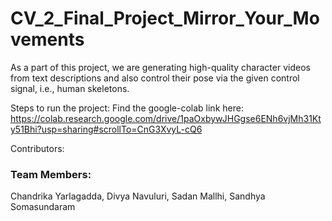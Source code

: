 # CV_2_Final_Project_Mirror_Your_Movements

As a part of this project, we are generating high-quality character videos from text descriptions and also control their pose via the given control signal, i.e., human skeletons.

Steps to run the project:
Find the google-colab link here: https://colab.research.google.com/drive/1paOxbywJHGgse6ENh6vjMh31Kty51Bhi?usp=sharing#scrollTo=CnG3XvyL-cQ6

Contributors:
### Team Members:
Chandrika Yarlagadda, Divya Navuluri, Sadan Mallhi, Sandhya Somasundaram
